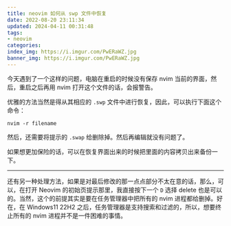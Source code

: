 ```yaml
---
title: neovim 如何从 swp 文件中恢复
date: 2022-08-20 23:11:34
updated: 2024-04-11 00:31:48
tags:
- neovim
categories:
index_img: https://i.imgur.com/PwERaWZ.jpg
banner_img: https://i.imgur.com/PwERaWZ.jpg
---
```


今天遇到了一个这样的问题，电脑在重启的时候没有保存 nvim 当前的界面，然后，重启之后再用 nvim 打开这个文件的话，会报警告。

优雅的方法当然是得从其相应的 `.swp` 文件中进行恢复，因此，可以执行下面这个命令：

```shell
nvim -r filename
```

然后，还需要将提示的 `.swap` 给删除掉。然后再编辑就没有问题了。

如果想更加保险的话，可以在恢复界面出来的时候把里面的内容拷贝出来备份一下。

----------

还有另一种处理方法，如果是对最后修改的那一点点部分不太在意的话，那么，可以，在打开 Neovim 的初始页提示那里，我直接按下一个 `D` 选择 delete 也是可以的。当然，这个的前提其实是要在任务管理器中把所有的 nvim 进程都给删掉。好在，在 Windows11 22H2 之后，任务管理器是支持搜索和过滤的，所以，想要终止所有的 nvim 进程并不是一件困难的事情。


